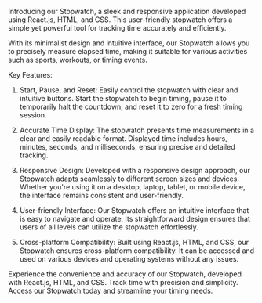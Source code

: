 Introducing our Stopwatch, a sleek and responsive application developed using React.js, HTML, and CSS. This user-friendly stopwatch offers a simple yet powerful tool for tracking time accurately and efficiently.


With its minimalist design and intuitive interface, our Stopwatch allows you to precisely measure elapsed time, making it suitable for various activities such as sports, workouts, or timing events.


Key Features:


1. Start, Pause, and Reset: Easily control the stopwatch with clear and intuitive buttons. Start the stopwatch to begin timing, pause it to temporarily halt the countdown, and reset it to zero for a fresh timing session.


2. Accurate Time Display: The stopwatch presents time measurements in a clear and easily readable format. Displayed time includes hours, minutes, seconds, and milliseconds, ensuring precise and detailed tracking.


3. Responsive Design: Developed with a responsive design approach, our Stopwatch adapts seamlessly to different screen sizes and devices. Whether you're using it on a desktop, laptop, tablet, or mobile device, the interface remains consistent and user-friendly.


4. User-friendly Interface: Our Stopwatch offers an intuitive interface that is easy to navigate and operate. Its straightforward design ensures that users of all levels can utilize the stopwatch effortlessly.


5. Cross-platform Compatibility: Built using React.js, HTML, and CSS, our Stopwatch ensures cross-platform compatibility. It can be accessed and used on various devices and operating systems without any issues.


Experience the convenience and accuracy of our Stopwatch, developed with React.js, HTML, and CSS. Track time with precision and simplicity. Access our Stopwatch today and streamline your timing needs.
